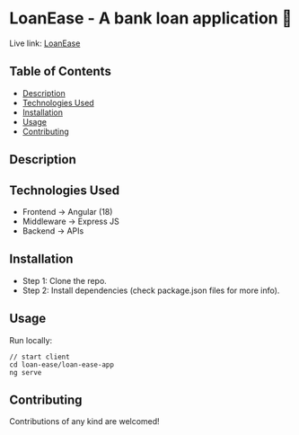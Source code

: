 # LoanEase - A bank loan application 🏦

Live link: [LoanEase](https://mukulwith7bitgit.github.io/loan-ease/)

## Table of Contents
- [Description](#description)
- [Technologies Used](#technologies-used)
- [Installation](#installation)
- [Usage](#usage)
- [Contributing](#contributing)


## Description


## Technologies Used
* Frontend -> Angular (18)
* Middleware -> Express JS
* Backend -> APIs

  
## Installation
- Step 1: Clone the repo.
- Step 2: Install dependencies (check package.json files for more info).

## Usage
Run locally:
```
// start client
cd loan-ease/loan-ease-app
ng serve
```

## Contributing

Contributions of any kind are welcomed!

